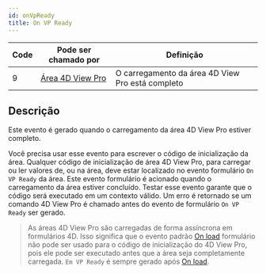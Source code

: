 ```yaml
---
id: onVpReady
title: On VP Ready
---
```


| Code | Pode ser chamado por                                    | Definição                                        |
| ---- | ------------------------------------------------------- | ------------------------------------------------ |
| 9    | [Área 4D View Pro](FormObjects/viewProArea_overview.md) | O carregamento da área 4D View Pro está completo |


## Descrição

Este evento é gerado quando o carregamento da área 4D View Pro estiver completo.

Você precisa usar esse evento para escrever o código de inicialização da área. Qualquer código de inicialização de área 4D View Pro, para carregar ou ler valores de, ou na área, deve estar localizado no evento formulário `On VP Ready` da área. Este evento formulário é acionado quando o carregamento da área estiver concluído. Testar esse evento garante que o código será executado em um contexto válido. Um erro é retornado se um comando 4D View Pro é chamado antes do evento de formulário `On VP Ready` ser gerado.

> As áreas 4D View Pro são carregadas de forma assíncrona em formulários 4D. Isso significa que o evento padrão [On load](onLoad.md) formulário não pode ser usado para o código de inicialização do 4D View Pro, pois ele pode ser executado antes que a área seja completamente carregada. `Em VP Ready` é sempre gerado após [On load](onLoad.md).